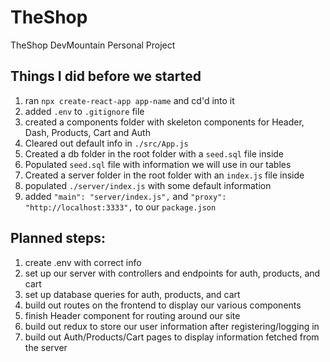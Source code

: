 # TheShop
TheShop DevMountain Personal Project

## Things I did before we started
1. ran `npx create-react-app app-name` and cd'd into it
2. added `.env` to `.gitignore` file
3. created a components folder with skeleton components for Header, Dash, Products, Cart and Auth
4. Cleared out default info in `./src/App.js`
5. Created a db folder in the root folder with a `seed.sql` file inside
6. Populated `seed.sql` file with information we will use in our tables
7. Created a server folder in the root folder with an `index.js` file inside
8. populated `./server/index.js` with some default information
9. added `"main": "server/index.js",` and `"proxy": "http://localhost:3333",` to our `package.json`

## Planned steps:
1. create .env with correct info
2. set up our server with controllers and endpoints for auth, products, and cart
3. set up database queries for auth, products, and cart
4. build out routes on the frontend to display our various components
5. finish Header component for routing around our site
6. build out redux to store our user information after registering/logging in
7. build out Auth/Products/Cart pages to display information fetched from the server
